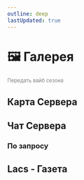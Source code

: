 ```yaml
---
outline: deep
lastUpdated: true
---
```


# 🖼️ Галерея
<span style="color: gray;"><sub>Передать вайб сезона</sub></span>

## Карта Сервера
<!-- > [!WARNING] Карту сервера не удалось сохранить -->

## Чат Сервера

<BlockCard size="big" :cards="[
  { content: ''},
]"/>

### По запросу


## Lacs - Газета
<BlockCard size="big" :cards="[
  { content: ''},
  { content: ''},
  { content: ''},
]"/>

